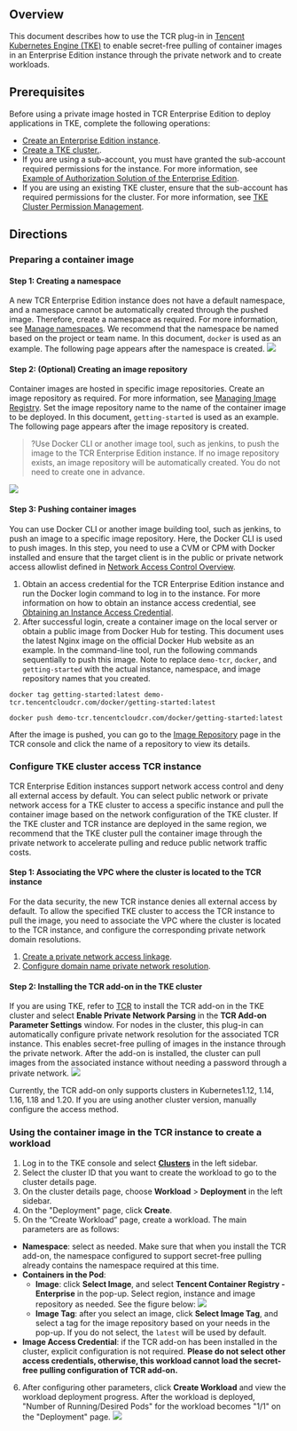 ## Overview
This document describes how to use the TCR plug-in in [Tencent Kubernetes Engine (TKE)](https://intl.cloud.tencent.com/document/product/457/6759) to enable secret-free pulling of container images in an Enterprise Edition instance through the private network and to create workloads.

## Prerequisites
Before using a private image hosted in TCR Enterprise Edition to deploy applications in TKE, complete the following operations:
- [Create an Enterprise Edition instance](https://intl.cloud.tencent.com/document/product/1051/39088).
- [Create a TKE cluster.](https://intl.cloud.tencent.com/document/product/457/30637).
- If you are using a sub-account, you must have granted the sub-account required permissions for the instance. For more information, see [Example of Authorization Solution of the Enterprise Edition](https://intl.cloud.tencent.com/document/product/1051/37248).
- If you are using an existing TKE cluster, ensure that the sub-account has required permissions for the cluster. For more information, see [TKE Cluster Permission Management](https://intl.cloud.tencent.com/document/product/457/11542).


## Directions

### Preparing a container image
#### Step 1: Creating a namespace
A new TCR Enterprise Edition instance does not have a default namespace, and a namespace cannot be automatically created through the pushed image. Therefore, create a namespace as required. For more information, see [Manage namespaces](https://intl.cloud.tencent.com/document/product/1051/35487).
We recommend that the namespace be named based on the project or team name. In this document, `docker` is used as an example. The following page appears after the namespace is created.
![](https://main.qcloudimg.com/raw/a28fba305ce10d5b5171bd8784858b1d.png)

#### Step 2: (Optional) Creating an image repository
Container images are hosted in specific image repositories. Create an image repository as required. For more information, see [Managing Image Registry](https://intl.cloud.tencent.com/document/product/1051/35488). Set the image repository name to the name of the container image to be deployed. In this document, `getting-started` is used as an example. The following page appears after the image repository is created.
>?Use Docker CLI or another image tool, such as jenkins, to push the image to the TCR Enterprise Edition instance. If no image repository exists, an image repository will be automatically created. You do not need to create one in advance.
>
![](https://main.qcloudimg.com/raw/dcdb8203395941831ca08c415c5b5544.png)

#### Step 3: Pushing container images
You can use Docker CLI or another image building tool, such as jenkins, to push an image to a specific image repository. Here, the Docker CLI is used to push images. In this step, you need to use a CVM or CPM with Docker installed and ensure that the target client is in the public or private network access allowlist defined in [Network Access Control Overview](https://intl.cloud.tencent.com/document/product/1051/35490).
1. Obtain an access credential for the TCR Enterprise Edition instance and run the Docker login command to log in to the instance. For more information on how to obtain an instance access credential, see [Obtaining an Instance Access Credential](https://intl.cloud.tencent.com/document/product/1051/37253).
2. After successful login, create a container image on the local server or obtain a public image from Docker Hub for testing.
This document uses the latest Nginx image on the official Docker Hub website as an example. In the command-line tool, run the following commands sequentially to push this image. Note to replace `demo-tcr`, `docker`, and `getting-started` with the actual instance, namespace, and image repository names that you created.
```
docker tag getting-started:latest demo-tcr.tencentcloudcr.com/docker/getting-started:latest
```
```
docker push demo-tcr.tencentcloudcr.com/docker/getting-started:latest
```
After the image is pushed, you can go to the [Image Repository](https://console.cloud.tencent.com/tcr/repository) page in the TCR console and click the name of a repository to view its details.

### Configure TKE cluster access TCR instance[](id:deployTKE)
TCR Enterprise Edition instances support network access control and deny all external access by default. You can select public network or private network access for a TKE cluster to access a specific instance and pull the container image based on the network configuration of the TKE cluster. If the TKE cluster and TCR instance are deployed in the same region, we recommend that the TKE cluster pull the container image through the private network to accelerate pulling and reduce public network traffic costs.
#### Step 1: Associating the VPC where the cluster is located to the TCR instance
For the data security, the new TCR instance denies all external access by default. To allow the specified TKE cluster to access the TCR instance to pull the image, you need to associate the VPC where the cluster is located to the TCR instance, and configure the corresponding private network domain resolutions.
1. [Create a private network access linkage](https://intl.cloud.tencent.com/document/product/1051/35492).
2. [Configure domain name private network resolution](https://intl.cloud.tencent.com/document/product/1051/35492).




#### Step 2: Installing the TCR add-on in the TKE cluster
If you are using TKE, refer to [TCR](https://intl.cloud.tencent.com/document/product/457/38710) to install the TCR add-on in the TKE cluster and select **Enable Private Network Parsing** in the **TCR Add-on Parameter Settings** window. For nodes in the cluster, this plug-in can automatically configure private network resolution for the associated TCR instance. This enables secret-free pulling of images in the instance through the private network.
After the add-on is installed, the cluster can pull images from the associated instance without needing a password through a private network.
![](https://staticintl.cloudcachetci.com/yehe/backend-news/xsAp075_%E4%BC%81%E4%B8%9A%E5%BE%AE%E4%BF%A1%E6%88%AA%E5%9B%BE_20230209155921.png)

<dx-alert infotype="explain" title="">
Currently, the TCR add-on only supports clusters in Kubernetes1.12, 1.14, 1.16, 1.18 and 1.20. If you are using another cluster version, manually configure the access method.
</dx-alert>



### Using the container image in the TCR instance to create a workload
1. Log in to the TKE console and select **[Clusters](https://console.cloud.tencent.com/tke2/cluster)** in the left sidebar.
2. Select the cluster ID that you want to create the workload to go to the cluster details page.
3. On the cluster details page, choose **Workload** > **Deployment** in the left sidebar.
4. On the "Deployment" page, click **Create**.
5. On the “Create Workload” page, create a workload. The main parameters are as follows:
 - **Namespace**: select as needed. Make sure that when you install the TCR add-on, the namespace configured to support secret-free pulling already contains the namespace required at this time.
 - **Containers in the Pod**:
    - **Image**: click **Select Image**, and select **Tencent Container Registry - Enterprise** in the pop-up. Select region, instance and image repository as needed. See the figure below:
    ![](https://main.qcloudimg.com/raw/ca9b67d0d180e42fb08b17202cbb685b.png)
    - **Image Tag**: after you select an image, click **Select Image Tag**, and select a tag for the image repository based on your needs in the pop-up. If you do not select, the `latest` will be used by default.
 - **Image Access Credential**: if the TCR add-on has been installed in the cluster, explicit configuration is not required. **Please do not select other access credentials, otherwise, this workload cannot load the secret-free pulling configuration of TCR add-on.**
6. After configuring other parameters, click **Create Workload** and view the workload deployment progress.
After the workload is deployed, "Number of Running/Desired Pods" for the workload becomes "1/1" on the "Deployment" page.
![](https://staticintl.cloudcachetci.com/yehe/backend-news/aYMx653_%E4%BC%81%E4%B8%9A%E5%BE%AE%E4%BF%A1%E6%88%AA%E5%9B%BE_20230209160209.png)
